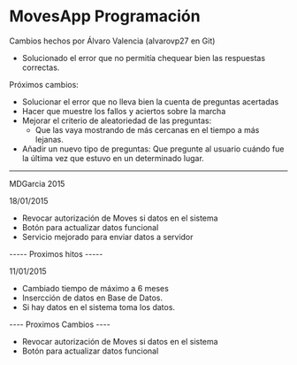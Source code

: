 # MovesApp Programación
Cambios hechos por Álvaro Valencia (alvarovp27 en Git)
* Solucionado el error que no permitía chequear bien las respuestas correctas.

Próximos cambios:

* Solucionar el error que no lleva bien la cuenta de preguntas acertadas
* Hacer que muestre los fallos y aciertos sobre la marcha
* Mejorar el criterio de aleatoriedad de las preguntas:
    * Que las vaya mostrando de más cercanas en el tiempo a más lejanas.
* Añadir un nuevo tipo de preguntas: Que pregunte al usuario cuándo fue la última vez que estuvo en un determinado lugar.


-----------------------------------------------------

MDGarcia 2015


18/01/2015

* Revocar autorización de Moves si datos en el sistema
* Botón para actualizar datos funcional
* Servicio mejorado para enviar datos a servidor

----- Proximos hitos -----

11/01/2015
* Cambiado tiempo de máximo a 6 meses
* Insercción de datos en Base de Datos.
* Si hay datos en el sistema toma los datos.

---- Proximos Cambios ----
* Revocar autorización de Moves si datos en el sistema
* Botón para actualizar datos funcional
